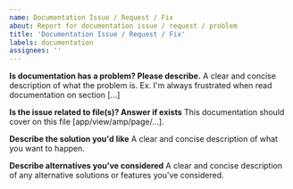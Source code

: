 ```yaml
---
name: Documentation Issue / Request / Fix
about: Report for documentation issue / request / problem
title: 'Documentation Issue / Request / Fix'
labels: documentation
assignees: ''
---
```


**Is documentation has a problem? Please describe.**
A clear and concise description of what the problem is. Ex. I'm always frustrated when read documentation on section [...]

**Is the issue related to file(s)? Answer if exists**
This documentation should cover on this file [app/view/amp/page/...].

**Describe the solution you'd like**
A clear and concise description of what you want to happen.

**Describe alternatives you've considered**
A clear and concise description of any alternative solutions or features you've considered.
